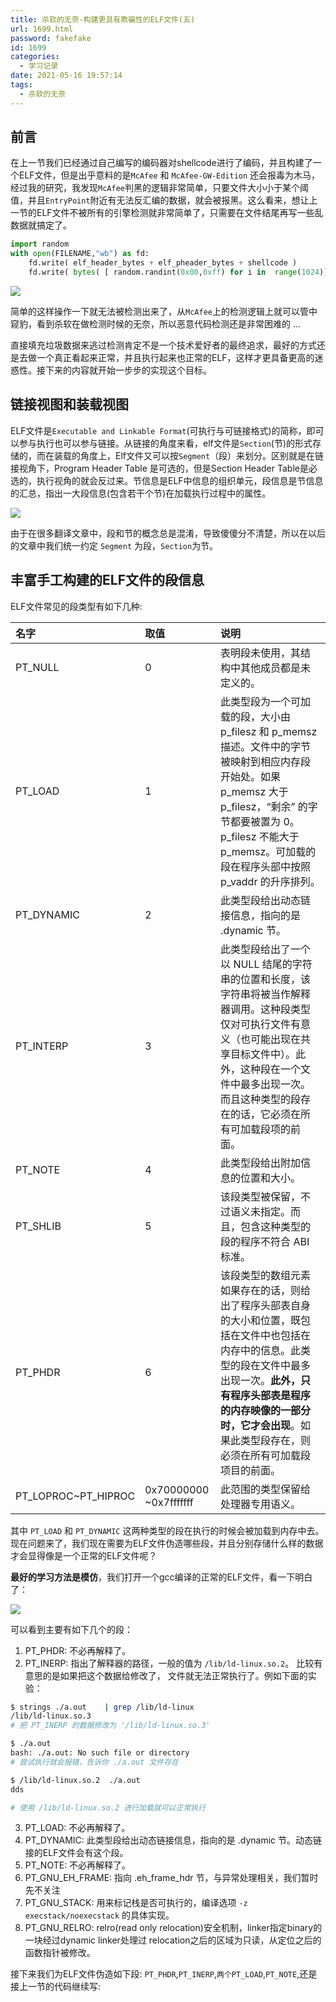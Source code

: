 ```yaml
---
title: 杀软的无奈-构建更具有欺骗性的ELF文件(五)
url: 1699.html
password: fakefake
id: 1699
categories:
  - 学习记录
date: 2021-05-16 19:57:14
tags:
  - 杀软的无奈
---
```



## 前言

在上一节我们已经通过自己编写的编码器对shellcode进行了编码，并且构建了一个ELF文件，但是出乎意料的是`McAfee` 和 `McAfee-GW-Edition` 还会报毒为木马，经过我的研究，我发现`McAfee`判黑的逻辑非常简单，只要文件大小小于某个阈值，并且`EntryPoint`附近有无法反汇编的数据，就会被报黑。这么看来，想让上一节的ELF文件不被所有的引擎检测就非常简单了，只需要在文件结尾再写一些乱数据就搞定了。

<!-- more -->

```python
import random
with open(FILENAME,"wb") as fd:
    fd.write( elf_header_bytes + elf_pheader_bytes + shellcode )
    fd.write( bytes( [ random.randint(0x00,0xff) for i in  range(1024)] ) )
```

![](https://pic.wonderkun.cc//uploads/note/20210614164029.png)

简单的这样操作一下就无法被检测出来了，从`McAfee`上的检测逻辑上就可以管中窥豹，看到杀软在做检测时候的无奈，所以恶意代码检测还是非常困难的 ...

直接填充垃圾数据来逃过检测肯定不是一个技术爱好者的最终追求，最好的方式还是去做一个真正看起来正常，并且执行起来也正常的ELF，这样才更具备更高的迷惑性。接下来的内容就开始一步步的实现这个目标。

## 链接视图和装载视图

ELF文件是`Executable and Linkable Format`(可执行与可链接格式)的简称，即可以参与执行也可以参与链接。从链接的角度来看，elf文件是`Section`(节)的形式存储的，而在装载的角度上，Elf文件又可以按`Segment`（段）来划分。区别就是在链接视角下，Program Header Table 是可选的，但是Section Header Table是必选的，执行视角的就会反过来。节信息是ELF中信息的组织单元，段信息是节信息的汇总，指出一大段信息(包含若干个节)在加载执行过程中的属性。

![](https://pic.wonderkun.cc//uploads/note/20210615001514.png)

由于在很多翻译文章中，段和节的概念总是混淆，导致傻傻分不清楚，所以在以后的文章中我们统一约定 `Segment` 为段，`Section`为节。

## 丰富手工构建的ELF文件的段信息

ELF文件常见的段类型有如下几种:

| 名字                | 取值                   | 说明                                                         |
| :------------------ | :--------------------- | :----------------------------------------------------------- |
| PT_NULL             | 0                      | 表明段未使用，其结构中其他成员都是未定义的。                 |
| PT_LOAD             | 1                      | 此类型段为一个可加载的段，大小由 p_filesz 和 p_memsz 描述。文件中的字节被映射到相应内存段开始处。如果 p_memsz 大于 p_filesz，“剩余” 的字节都要被置为 0。p_filesz 不能大于 p_memsz。可加载的段在程序头部中按照 p_vaddr 的升序排列。 |
| PT_DYNAMIC          | 2                      | 此类型段给出动态链接信息，指向的是 .dynamic 节。                                   |
| PT_INTERP           | 3                      | 此类型段给出了一个以 NULL 结尾的字符串的位置和长度，该字符串将被当作解释器调用。这种段类型仅对可执行文件有意义（也可能出现在共享目标文件中）。此外，这种段在一个文件中最多出现一次。而且这种类型的段存在的话，它必须在所有可加载段项的前面。 |
| PT_NOTE             | 4                      | 此类型段给出附加信息的位置和大小。                           |
| PT_SHLIB            | 5                      | 该段类型被保留，不过语义未指定。而且，包含这种类型的段的程序不符合 ABI 标准。 |
| PT_PHDR             | 6                      | 该段类型的数组元素如果存在的话，则给出了程序头部表自身的大小和位置，既包括在文件中也包括在内存中的信息。此类型的段在文件中最多出现一次。**此外，只有程序头部表是程序的内存映像的一部分时，它才会出现**。如果此类型段存在，则必须在所有可加载段项目的前面。 |
| PT_LOPROC~PT_HIPROC | 0x70000000 ~0x7fffffff | 此范围的类型保留给处理器专用语义。                           |

其中 `PT_LOAD` 和 `PT_DYNAMIC` 这两种类型的段在执行的时候会被加载到内存中去。
现在问题来了，我们现在需要为ELF文件伪造哪些段，并且分别存储什么样的数据才会显得像是一个正常的ELF文件呢？

**最好的学习方法是模仿**，我们打开一个gcc编译的正常的ELF文件，看一下明白了：


![](https://pic.wonderkun.cc//uploads/note/20210615103553.png)

可以看到主要有如下几个的段：


1. PT_PHDR: 不必再解释了。
2. PT_INERP: 指出了解释器的路径，一般的值为 `/lib/ld-linux.so.2`。 比较有意思的是如果把这个数据给修改了， 文件就无法正常执行了。例如下面的实验：

  ```bash
  $ strings ./a.out    | grep /lib/ld-linux  
  /lib/ld-linux.so.3
  # 把 PT_INERP 的数据修改为 '/lib/ld-linux.so.3' 

  $ ./a.out 
  bash: ./a.out: No such file or directory
  # 尝试执行就会报错，告诉你 ./a.out 文件存在

  $ /lib/ld-linux.so.2  ./a.out 
  dds

  # 使用 /lib/ld-linux.so.2 进行加载就可以正常执行 
  ```

3. PT_LOAD: 不必再解释了。
4. PT_DYNAMIC:  此类型段给出动态链接信息，指向的是 .dynamic 节。动态链接的ELF文件会有这个段。
5. PT_NOTE: 不必再解释了。
6. PT_GNU_EH_FRAME: 指向 .eh_frame_hdr 节，与异常处理相关，我们暂时先不关注
7. PT_GNU_STACK: 用来标记栈是否可执行的，编译选项 `-z execstack/noexecstack` 的具体实现。
8. PT_GNU_RELRO:  relro(read only relocation)安全机制，linker指定binary的一块经过dynamic linker处理过 relocation之后的区域为只读，从定位之后的函数指针被修改。

接下来我们为ELF文件伪造如下段: `PT_PHDR`,`PT_INERP`,`两个PT_LOAD`,`PT_NOTE`,还是接上一节的代码继续写:

```python

```



